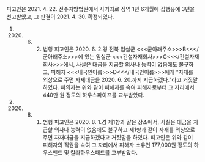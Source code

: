 피고인은 2021. 4. 22. 전주지방법원에서 사기죄로 징역 1년 6개월에 집행유예 3년을 선고받았고, 그 판결이 2021. 4. 30. 확정되었다.
1. 2020. 6. 2. 범행
피고인은 2020. 6. 2.경 전북 임실군 <<<군아래주소>>>B<<</군아래주소>>>에 있는 임실군 <<<건설자재회사>>>C<<</건설자재회사>>>에서, 사실은 대금을 지급할 의사나 능력이 없음에도 불구하고, 피해자 <<<내국인이름>>>D<<</내국인이름>>>에게 "자재를 외상으로 주면 자재대금을 2020. 6. 20.까지 지급하겠다."라고 거짓말하였다.
피의자는 위와 같이 피해자를 속여 피해자로부터 그 자리에서 440만 원 정도의 하우스파이프를 교부받았다.
1. 2020. 8. 1. 범행
피고인은 2020. 8. 1.경 제1항과 같은 장소에서, 사실은 대금을 지급할 의사나 능력이 없음에도 불구하고 제1항과 같이 자재를 외상으로 주면 자재대금을 지급하겠다고 거짓말을 하였다.
피고인은 위와 같이 피해자의 직원을 속여 그 자리에서 피해자 소유인 177,000원 정도의 하우스밴드 및 칼라하우스패드를 교부받았다.